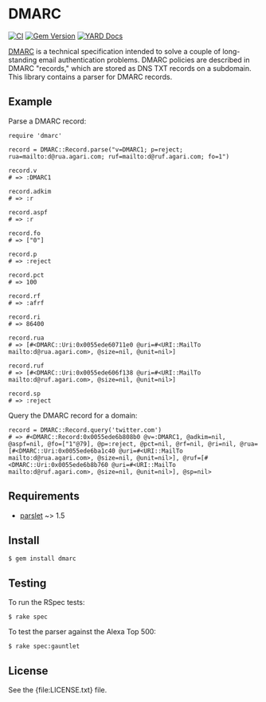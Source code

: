 # DMARC

[![CI](https://github.com/trailofbits/dmarc/actions/workflows/ci.yml/badge.svg)](https://github.com/trailofbits/dmarc/actions/workflows/ci.yml)
[![Gem Version](https://badge.fury.io/rb/dmarc.svg)](http://badge.fury.io/rb/dmarc)
[![YARD Docs](http://img.shields.io/badge/yard-docs-blue.svg)](http://rubydoc.info/gems/dmarc)

[DMARC] is a technical specification intended to solve a couple of long-standing
email authentication problems. DMARC policies are described in DMARC "records,"
which are stored as DNS TXT records on a subdomain. This library contains a
parser for DMARC records.

## Example

Parse a DMARC record:

    require 'dmarc'

    record = DMARC::Record.parse("v=DMARC1; p=reject; rua=mailto:d@rua.agari.com; ruf=mailto:d@ruf.agari.com; fo=1")

    record.v
    # => :DMARC1

    record.adkim
    # => :r

    record.aspf
    # => :r

    record.fo
    # => ["0"]

    record.p
    # => :reject

    record.pct
    # => 100

    record.rf
    # => :afrf

    record.ri
    # => 86400

    record.rua
    # => [#<DMARC::Uri:0x0055ede60711e0 @uri=#<URI::MailTo mailto:d@rua.agari.com>, @size=nil, @unit=nil>]

    record.ruf
    # => [#<DMARC::Uri:0x0055ede606f138 @uri=#<URI::MailTo mailto:d@ruf.agari.com>, @size=nil, @unit=nil>]

    record.sp
    # => :reject

Query the DMARC record for a domain:

    record = DMARC::Record.query('twitter.com')
    # => #<DMARC::Record:0x0055ede6b808b0 @v=:DMARC1, @adkim=nil, @aspf=nil, @fo=["1"@79], @p=:reject, @pct=nil, @rf=nil, @ri=nil, @rua=[#<DMARC::Uri:0x0055ede6ba1c40 @uri=#<URI::MailTo mailto:d@rua.agari.com>, @size=nil, @unit=nil>], @ruf=[#<DMARC::Uri:0x0055ede6b8b760 @uri=#<URI::MailTo mailto:d@ruf.agari.com>, @size=nil, @unit=nil>], @sp=nil>

## Requirements

* [parslet] ~> 1.5

## Install

    $ gem install dmarc

## Testing

To run the RSpec tests:

    $ rake spec

To test the parser against the Alexa Top 500:

    $ rake spec:gauntlet

## License

See the {file:LICENSE.txt} file.

[DMARC]: https://tools.ietf.org/html/rfc7489
[parslet]: http://kschiess.github.io/parslet/
